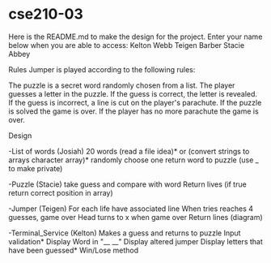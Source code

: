 # cse210-03
Here is the README.md to make the design for the project. Enter your name below when you are able to access:
Kelton Webb
Teigen Barber
Stacie Abbey

Rules
Jumper is played according to the following rules:

The puzzle is a secret word randomly chosen from a list.
The player guesses a letter in the puzzle.
If the guess is correct, the letter is revealed.
If the guess is incorrect, a line is cut on the player's parachute.
If the puzzle is solved the game is over.
If the player has no more parachute the game is over.


Design

-List of words (Josiah)
    20 words (read a file idea)* or (convert strings to arrays character array)*
    randomly choose one
    return word to puzzle (use _ to make private)

-Puzzle (Stacie)
    take guess and compare with word
        Return lives (if true return correct position in array)
    

-Jumper (Teigen)
    For each life have associated line
    When tries reaches 4 guesses, game over
    Head turns to x when game over
    Return lines (diagram)


-Terminal_Service (Kelton)
    Makes a guess and returns to puzzle
        Input validation*
    Display Word in "__ __"
    Display altered jumper
    Display letters that have been guessed*
    Win/Lose method
